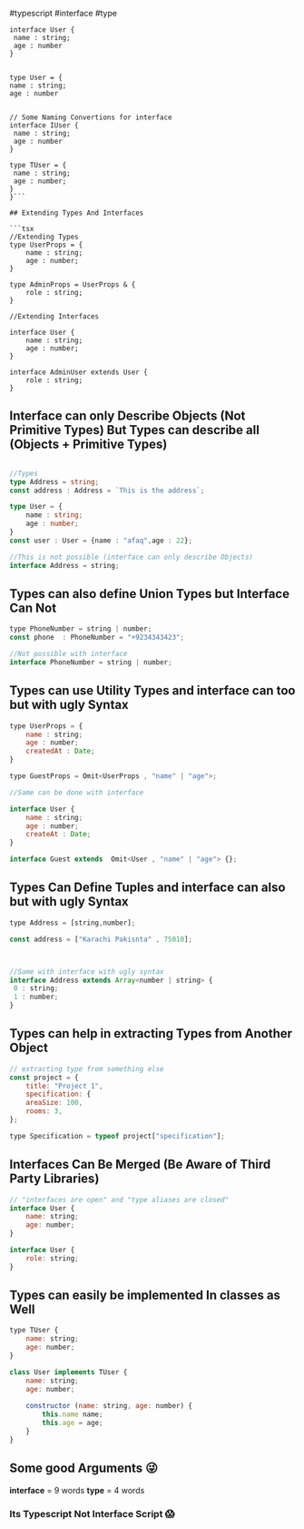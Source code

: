 #typescript #interface #type 

```tsx
interface User {
 name : string;
 age : number
}


type User = {
name : string;
age : number


// Some Naming Convertions for interface 
interface IUser {
 name : string;
 age : number
}

type TUser = {
 name : string;
 age : number;
}
}```

## Extending Types And Interfaces

```tsx
//Extending Types
type UserProps = {
	name : string;
	age : number;
}

type AdminProps = UserProps & {
	role : string;
}

//Extending Interfaces

interface User {
	name : string;
	age : number;
}

interface AdminUser extends User {
	role : string;
}

```

## Interface can only Describe Objects (Not Primitive Types) But Types can describe all (Objects + Primitive Types)

```ts

//Types
type Address = string;
const address : Address = `This is the address`;

type User = {
	name : string;
	age : number;
}
const user : User = {name : "afaq",age : 22};

//This is not possible (interface can only describe Objects)
interface Address = string;
```

## Types can also define Union Types but Interface Can Not

```jsx
type PhoneNumber = string | number;
const phone  : PhoneNumber = "+9234343423";

//Not possible with interface
interface PhoneNumber = string | number;
```

## Types can use Utility Types and interface can too but with ugly Syntax

```jsx
type UserProps = {
	name : string;
	age : number;
	createdAt : Date;
}

type GuestProps = Omit<UserProps , "name" | "age">;

//Same can be done with interface

interface User {
	name : string;
	age : number;
	createAt : Date;
}

interface Guest extends  Omit<User , "name" | "age"> {};

```

## Types Can Define Tuples and interface can also but with ugly Syntax

```js
type Address = [string,number];

const address = ["Karachi Pakisnta" , 75010];



//Same with interface with ugly syntax
interface Address extends Array<number | string> {
 0 : string;
 1 : number;
}
```


## Types can help in extracting Types from Another Object

```js
// extracting type from something else
const project = {
	title: "Project 1",
	specification: {
	areaSize: 100,
	rooms: 3,
};

type Specification = typeof project["specification"];
```

## Interfaces Can Be Merged (Be Aware of Third Party Libraries)

```js
// "interfaces are open" and "type aliases are closed"
interface User {
	name: string;
	age: number;
}

interface User {
	role: string;
}

```

## Types can easily be implemented In classes as Well

```js
type TUser {
	name: string;
	age: number;
}

class User implements TUser {
	name: string;
	age: number;
	
	constructor (name: string, age: number) {
		this.name name;
		this.age = age;
	}
}

```

## Some good Arguments 😜

**interface** = 9 words
**type** = 4 words

### Its Typescript Not Interface Script 😱
